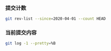 ### 提交计数

``` bash
git rev-list --since=2020-04-01 --count HEAD
```

### 当前提交内容
``` bash
git log -1 --pretty=%B
```